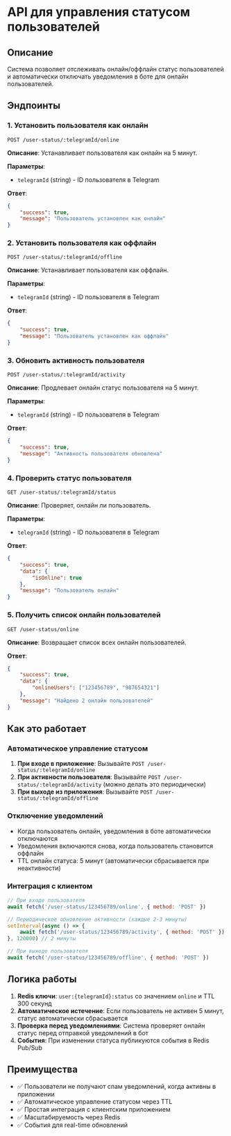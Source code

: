 # API для управления статусом пользователей

## Описание

Система позволяет отслеживать онлайн/оффлайн статус пользователей и автоматически отключать уведомления в боте для онлайн пользователей.

## Эндпоинты

### 1. Установить пользователя как онлайн

```
POST /user-status/:telegramId/online
```

**Описание**: Устанавливает пользователя как онлайн на 5 минут.

**Параметры**:

- `telegramId` (string) - ID пользователя в Telegram

**Ответ**:

```json
{
	"success": true,
	"message": "Пользователь установлен как онлайн"
}
```

### 2. Установить пользователя как оффлайн

```
POST /user-status/:telegramId/offline
```

**Описание**: Устанавливает пользователя как оффлайн.

**Параметры**:

- `telegramId` (string) - ID пользователя в Telegram

**Ответ**:

```json
{
	"success": true,
	"message": "Пользователь установлен как оффлайн"
}
```

### 3. Обновить активность пользователя

```
POST /user-status/:telegramId/activity
```

**Описание**: Продлевает онлайн статус пользователя на 5 минут.

**Параметры**:

- `telegramId` (string) - ID пользователя в Telegram

**Ответ**:

```json
{
	"success": true,
	"message": "Активность пользователя обновлена"
}
```

### 4. Проверить статус пользователя

```
GET /user-status/:telegramId/status
```

**Описание**: Проверяет, онлайн ли пользователь.

**Параметры**:

- `telegramId` (string) - ID пользователя в Telegram

**Ответ**:

```json
{
	"success": true,
	"data": {
		"isOnline": true
	},
	"message": "Пользователь онлайн"
}
```

### 5. Получить список онлайн пользователей

```
GET /user-status/online
```

**Описание**: Возвращает список всех онлайн пользователей.

**Ответ**:

```json
{
	"success": true,
	"data": {
		"onlineUsers": ["123456789", "987654321"]
	},
	"message": "Найдено 2 онлайн пользователей"
}
```

## Как это работает

### Автоматическое управление статусом

1. **При входе в приложение**: Вызывайте `POST /user-status/:telegramId/online`
2. **При активности пользователя**: Вызывайте `POST /user-status/:telegramId/activity` (можно делать это периодически)
3. **При выходе из приложения**: Вызывайте `POST /user-status/:telegramId/offline`

### Отключение уведомлений

- Когда пользователь онлайн, уведомления в боте автоматически отключаются
- Уведомления включаются снова, когда пользователь становится оффлайн
- TTL онлайн статуса: 5 минут (автоматически сбрасывается при неактивности)

### Интеграция с клиентом

```javascript
// При входе пользователя
await fetch('/user-status/123456789/online', { method: 'POST' })

// Периодическое обновление активности (каждые 2-3 минуты)
setInterval(async () => {
	await fetch('/user-status/123456789/activity', { method: 'POST' })
}, 120000) // 2 минуты

// При выходе пользователя
await fetch('/user-status/123456789/offline', { method: 'POST' })
```

## Логика работы

1. **Redis ключи**: `user:{telegramId}:status` со значением `online` и TTL 300 секунд
2. **Автоматическое истечение**: Если пользователь не активен 5 минут, статус автоматически сбрасывается
3. **Проверка перед уведомлениями**: Система проверяет онлайн статус перед отправкой уведомлений в бот
4. **События**: При изменении статуса публикуются события в Redis Pub/Sub

## Преимущества

- ✅ Пользователи не получают спам уведомлений, когда активны в приложении
- ✅ Автоматическое управление статусом через TTL
- ✅ Простая интеграция с клиентским приложением
- ✅ Масштабируемость через Redis
- ✅ События для real-time обновлений
